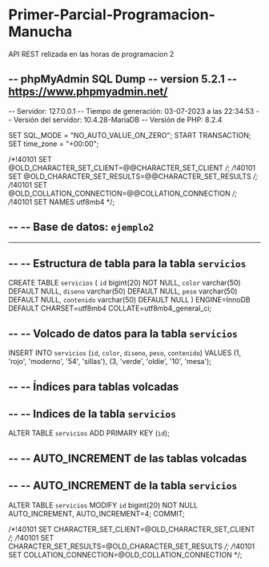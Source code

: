 # Primer-Parcial-Programacion-Manucha
API REST relizada en las horas de programacion 2

-- phpMyAdmin SQL Dump
-- version 5.2.1
-- https://www.phpmyadmin.net/
--
-- Servidor: 127.0.0.1
-- Tiempo de generación: 03-07-2023 a las 22:34:53
-- Versión del servidor: 10.4.28-MariaDB
-- Versión de PHP: 8.2.4

SET SQL_MODE = "NO_AUTO_VALUE_ON_ZERO";
START TRANSACTION;
SET time_zone = "+00:00";


/*!40101 SET @OLD_CHARACTER_SET_CLIENT=@@CHARACTER_SET_CLIENT */;
/*!40101 SET @OLD_CHARACTER_SET_RESULTS=@@CHARACTER_SET_RESULTS */;
/*!40101 SET @OLD_COLLATION_CONNECTION=@@COLLATION_CONNECTION */;
/*!40101 SET NAMES utf8mb4 */;

--
-- Base de datos: `ejemplo2`
--

-- --------------------------------------------------------

--
-- Estructura de tabla para la tabla `servicios`
--

CREATE TABLE `servicios` (
  `id` bigint(20) NOT NULL,
  `color` varchar(50) DEFAULT NULL,
  `diseno` varchar(50) DEFAULT NULL,
  `peso` varchar(50) DEFAULT NULL,
  `contenido` varchar(50) DEFAULT NULL
) ENGINE=InnoDB DEFAULT CHARSET=utf8mb4 COLLATE=utf8mb4_general_ci;

--
-- Volcado de datos para la tabla `servicios`
--

INSERT INTO `servicios` (`id`, `color`, `diseno`, `peso`, `contenido`) VALUES
(1, 'rojo', 'moderno', '54', 'sillas'),
(3, 'verde', 'oldie', '10', 'mesa');

--
-- Índices para tablas volcadas
--

--
-- Indices de la tabla `servicios`
--
ALTER TABLE `servicios`
  ADD PRIMARY KEY (`id`);

--
-- AUTO_INCREMENT de las tablas volcadas
--

--
-- AUTO_INCREMENT de la tabla `servicios`
--
ALTER TABLE `servicios`
  MODIFY `id` bigint(20) NOT NULL AUTO_INCREMENT, AUTO_INCREMENT=4;
COMMIT;

/*!40101 SET CHARACTER_SET_CLIENT=@OLD_CHARACTER_SET_CLIENT */;
/*!40101 SET CHARACTER_SET_RESULTS=@OLD_CHARACTER_SET_RESULTS */;
/*!40101 SET COLLATION_CONNECTION=@OLD_COLLATION_CONNECTION */;

